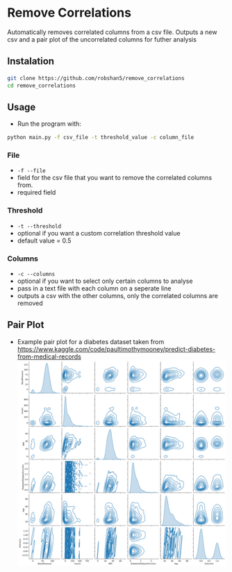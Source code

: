# Remove Correlations
Automatically removes correlated columns from a csv file. Outputs a new csv and a pair plot of the uncorrelated columns for futher analysis

## Instalation
``` bash
git clone https://github.com/robshan5/remove_correlations
cd remove_correlations
```
## Usage
- Run the program with:
``` bash
python main.py -f csv_file -t threshold_value -c column_file
```
### File
- ` -f --file `
- field for the csv file that you want to remove the correlated columns from.
- required field
### Threshold
- ` -t --threshold `
- optional if you want a custom correlation threshold value
- default value = 0.5
### Columns
- ` -c --columns `
- optional if you want to select only certain columns to analyse
- pass in a text file with each column on a seperate line
- outputs a csv with the other columns, only the correlated columns are removed

## Pair Plot
- Example pair plot for a diabetes dataset taken from https://www.kaggle.com/code/paultimothymooney/predict-diabetes-from-medical-records
![pair plot](correlations.png)
